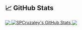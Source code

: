 ## &#x1f4c8; GitHub Stats<br />

<a href="https://github.com/MartinHeinz/MartinHeinz">
  <img align="center" src="https://github-readme-stats.vercel.app/api/top-langs/?username=spcruzaley&hide=html,Ruby,css,Dockerfile,HCL&title_color=ffffff&text_color=c9cacc&icon_color=2bbc8a&bg_color=1d1f21&langs_count=8" />
</a>
<!--a href="https://github.com/MartinHeinz/MartinHeinz">
  <img align="center" src="https://github-readme-stats.vercel.app/api/top-langs/?username=MartinHeinz&hide=java,html,tex&title_color=ffffff&text_color=c9cacc&icon_color=2bbc8a&bg_color=1d1f21&langs_count=3" />
</a-->

<a href="https://github.com/MartinHeinz/MartinHeinz">
  <img align="center" src="https://github-readme-stats.vercel.app/api?username=spcruzaley&show_icons=true&line_height=27&count_private=true&title_color=ffffff&text_color=c9cacc&icon_color=blue&bg_color=1d1f21" alt="SPCruzaley's GitHub Stats" />
</a>

<a href="https://github.com/spcruzaley/AlgorithmsPractice">
  <img align="center" src="https://github-readme-stats.vercel.app/api/pin/?username=spcruzaley&repo=AlgorithmsPractice&title_color=ffffff&text_color=c9cacc&icon_color=2bbc8a&bg_color=1d1f21" />
</a>
